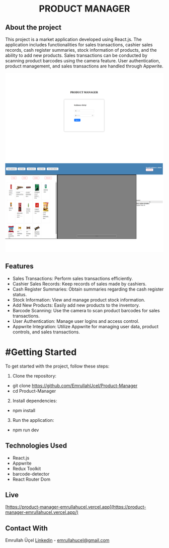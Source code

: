 <div align="center">
  <h1 align="center">PRODUCT MANAGER</h1>
</div>

## About the project

This project is a market application developed using React.js. The application includes functionalities for sales transactions, cashier sales records, cash register summaries, stock information of products, and the ability to add new products. Sales transactions can be conducted by scanning product barcodes using the camera feature. User authentication, product management, and sales transactions are handled through Appwrite.

![](https://github.com/EmrullahUcel/Product-Manager/blob/main/src/assets/productManagerLoginSc)
![](https://github.com/EmrullahUcel/Product-Manager/blob/main/src/assets/productManagerMainSc)

## Features

- Sales Transactions: Perform sales transactions efficiently.
- Cashier Sales Records: Keep records of sales made by cashiers.
- Cash Register Summaries: Obtain summaries regarding the cash register status.
- Stock Information: View and manage product stock information.
- Add New Products: Easily add new products to the inventory.
- Barcode Scanning: Use the camera to scan product barcodes for sales transactions.
- User Authentication: Manage user logins and access control.
- Appwrite Integration: Utilize Appwrite for managing user data, product controls, and sales transactions.

# #Getting Started

To get started with the project, follow these steps:

1. Clone the repository:

- git clone https://github.com/EmrullahUcel/Product-Manager
- cd Product-Manager

2. Install dependencies:

- npm install

3. Run the application:

- npm run dev

## Technologies Used

- React.js
- Appwrite
- Redux Toolkit
- barcode-detector
- React Router Dom

## Live

[https://product-manager-emrullahucel.vercel.app](https://product-manager-emrullahucel.vercel.app/)

## Contact With

Emrullah Üçel [Linkedin](https://www.linkedin.com/in/emrullah-%C3%BC%C3%A7el-512598268/) - emrullahucel@gmail.com
